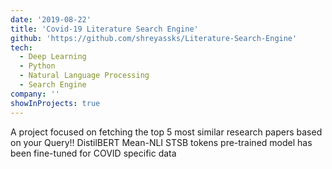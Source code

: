 ```yaml
---
date: '2019-08-22'
title: 'Covid-19 Literature Search Engine'
github: 'https://github.com/shreyassks/Literature-Search-Engine'
tech:
  - Deep Learning
  - Python
  - Natural Language Processing
  - Search Engine
company: ''
showInProjects: true
---
```


A project focused on fetching the top 5 most similar research papers based on your Query!!
DistilBERT Mean-NLI STSB tokens pre-trained model has been fine-tuned for COVID specific data
